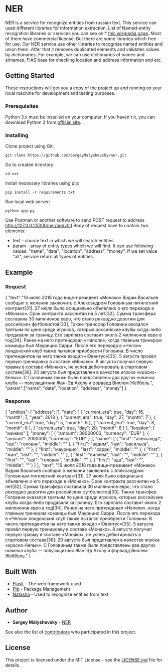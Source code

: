 # NER

NER is a service for recognize entities from russian text. This service can used different libraries for information extraction.
List of Named-entity recognition libraries or services you can see on * [this wikipedia page](https://nlpub.ru/%D0%98%D0%B7%D0%B2%D0%BB%D0%B5%D1%87%D0%B5%D0%BD%D0%B8%D0%B5_%D0%B8%D0%BC%D0%B5%D0%BD%D0%BE%D0%B2%D0%B0%D0%BD%D0%BD%D1%8B%D1%85_%D1%81%D1%83%D1%89%D0%BD%D0%BE%D1%81%D1%82%D0%B5%D0%B9).
Most of them have commercial license. But there are some libraries which free for use.
Our NER service use other libraries to recognize named entities and union them. After that it removes duplicated elements and validates values by dictionaries.
For example, we can use dictionaries of names and sirnames, FIAS base for checking location and address information and etc.

## Getting Started

These instructions will get you a copy of the project up and running on your local machine for development and testing purposes.

### Prerequisites

Python 3.x must be installed on your computer. If you haven't it, you can download Python 3 from [official site](https://www.python.org/downloads/).

### Installing

Clone project using Git:

```
git clone https://github.com/SergeyMalyshevsky/ner.git
```

Go to created directory:

```
cd ner
```

Install necessary libraries using pip:

```
pip install -r requirements.txt
```

Run local web server:

```
python app.py
```

Use Postman or another software to send POST request to address http://127.0.0.1:5000/ner/api/v0.1
Body of request have to contain two elements: 
- text - source text in which we will search entities
- param - array of entity types which we will find. It can use following values: "name", "date", "location", "address", "money".
If we set value "all", service return all types of entities.

## Example

### Request

{
    "text":"16 июля 2018 года вице-президент «Монако» Вадим Васильев сообщил о желании заключить с Александром Головиным пятилетний контракт[31]. 27 июля было официально объявлено о его переходе в «Монако». Срок контракта рассчитан на 5 лет[32]. Сумма трансфера составила 30 миллионов евро, что стало рекордно дорогим для российских футболистов[33]. Также трансфер Головина оказался третьим по цене среди игроков, которых российские клубы когда-либо продавали за границу. Его зарплата составит около 2 миллионов евро в год[34]. Ранее на него претендовал «Наполи», когда главным тренером команды был Маурицио Сарри. После его перехода в «Челси» лондонский клуб также пытался приобрести Головина. В число претендентов на него также входил «Ювентус»[35]. 5 августа провёл первую тренировку в составе «Монако». 8 августа получил первую травму в составе «Монако», не успев дебютировать в стартовом составе[36]. 20 августа был представлен в качестве игрока «красно-белых». С Головиным также были представлены два других новичка клуба — полузащитник Жан-Эд Ахолу и форвард Виллем Жеббель.",
    "param":["name", "date", "location", "address", "money"]
}

### Response

{
    "entities": {
        "address": [],
        "date": [
            {
                "current_era": true,
                "day": 16,
                "month": 7,
                "year": 2018
            },
            {
                "current_era": true,
                "day": 27,
                "month": 7
            },
            {
                "current_era": true,
                "day": 5,
                "month": 8
            },
            {
                "current_era": true,
                "day": 8,
                "month": 8
            },
            {
                "current_era": true,
                "day": 20,
                "month": 8
            }
        ],
        "location": [
            "монако"
        ],
        "money": [
            {
                "amount": 30000000,
                "currency": "EUR"
            },
            {
                "amount": 2000000,
                "currency": "EUR"
            }
        ],
        "name": [
            {
                "first": "александр",
                "last": "головин",
                "middle": ""
            },
            {
                "first": "вадим",
                "last": "васильев",
                "middle": ""
            },
            {
                "first": "маурицио",
                "last": "сарри",
                "middle": ""
            },
            {
                "first": "жан",
                "last": "",
                "middle": ""
            },
            {
                "first": "виллем",
                "last": "",
                "middle": ""
            },
            {
                "first": "",
                "last": "головин",
                "middle": ""
            },
            {
                "first": "эда",
                "last": "",
                "middle": ""
            }
        ]
    },
    "text": "16 июля 2018 года вице-президент «Монако» Вадим Васильев сообщил о желании заключить с Александром Головиным пятилетний контракт[31]. 27 июля было официально объявлено о его переходе в «Монако». Срок контракта рассчитан на 5 лет[32]. Сумма трансфера составила 30 миллионов евро, что стало рекордно дорогим для российских футболистов[33]. Также трансфер Головина оказался третьим по цене среди игроков, которых российские клубы когда-либо продавали за границу. Его зарплата составит около 2 миллионов евро в год[34]. Ранее на него претендовал «Наполи», когда главным тренером команды был Маурицио Сарри. После его перехода в «Челси» лондонский клуб также пытался приобрести Головина. В число претендентов на него также входил «Ювентус»[35]. 5 августа провёл первую тренировку в составе «Монако». 8 августа получил первую травму в составе «Монако», не успев дебютировать в стартовом составе[36]. 20 августа был представлен в качестве игрока «красно-белых». С Головиным также были представлены два других новичка клуба — полузащитник Жан-Эд Ахолу и форвард Виллем Жеббель."
}


## Built With

* [Flask](http://flask.pocoo.org/) - The web framework used
* [Pip](https://pip.pypa.io/en/stable/user_guide/) - Package Management
* [Natasha](https://natasha.readthedocs.io/ru/latest/) - Used to recognize entities from text

## Author

* **Sergey Malyshevsky** - [NER](https://github.com/SergeyMalyshevsky)

See also the list of [contributors](https://github.com/ner/contributors) who participated in this project.

## License

This project is licensed under the MIT License - see the [LICENSE.md](LICENSE.md) file for details.